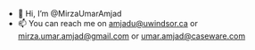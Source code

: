 - 👋 Hi, I’m @MirzaUmarAmjad
- 📫 You can reach me on amjadu@uwindsor.ca or mirza.umar.amjad@gmail.com or umar.amjad@caseware.com
